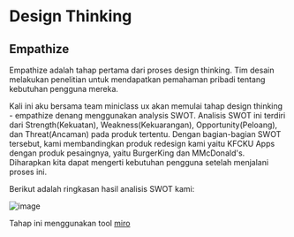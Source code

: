 # Design Thinking

## Empathize
Empathize adalah tahap pertama dari proses design thinking. Tim desain melakukan penelitian untuk mendapatkan pemahaman pribadi tentang kebutuhan pengguna mereka. 

Kali ini aku bersama team miniclass ux akan memulai tahap design thinking - empathize denang menggunakan analysis SWOT. Analisis SWOT ini terdiri dari Strength(Kekuatan), Weakness(Kekuarangan), Opportunity(Peloang), dan Threat(Ancaman) pada produk tertentu. Dengan bagian-bagian SWOT tersebut, kami membandingkan produk redesign kami yaitu KFCKU Apps dengan produk pesaingnya, yaitu BurgerKing dan MMcDonald's. Diharapkan kita dapat mengerti kebutuhan pengguna setelah menjalani proses ini.

Berikut adalah ringkasan hasil analisis SWOT kami: 

![image](https://user-images.githubusercontent.com/86558365/138441985-14c0b0c7-3f90-429e-9577-899fa61d24fd.png)

Tahap ini menggunakan tool [miro](https://miro.com/app)
